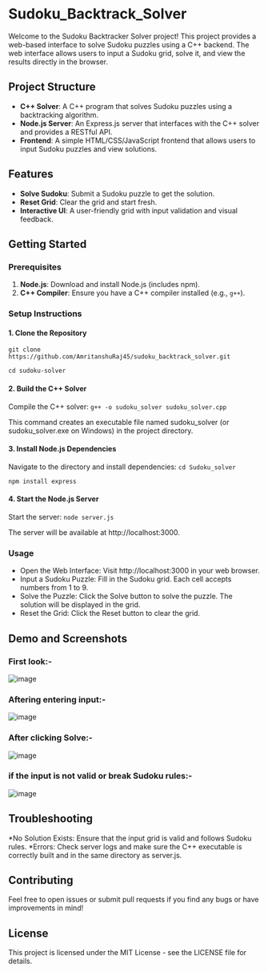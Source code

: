 # Sudoku_Backtrack_Solver

Welcome to the Sudoku Backtracker Solver project! This project provides a web-based interface to solve Sudoku puzzles using a C++ backend. The web interface allows users to input a Sudoku grid, solve it, and view the results directly in the browser.

## Project Structure

- **C++ Solver**: A C++ program that solves Sudoku puzzles using a backtracking algorithm.
- **Node.js Server**: An Express.js server that interfaces with the C++ solver and provides a RESTful API.
- **Frontend**: A simple HTML/CSS/JavaScript frontend that allows users to input Sudoku puzzles and view solutions.

## Features

- **Solve Sudoku**: Submit a Sudoku puzzle to get the solution.
- **Reset Grid**: Clear the grid and start fresh.
- **Interactive UI**: A user-friendly grid with input validation and visual feedback.

## Getting Started

### Prerequisites

1. **Node.js**: Download and install Node.js (includes npm).
2. **C++ Compiler**: Ensure you have a C++ compiler installed (e.g., `g++`).

### Setup Instructions

#### 1. Clone the Repository
`git clone https://github.com/AmritanshuRaj45/sudoku_backtrack_solver.git`

`cd sudoku-solver`
#### 2. Build the C++ Solver
Compile the C++ solver:
`g++ -o sudoku_solver sudoku_solver.cpp`

This command creates an executable file named sudoku_solver (or sudoku_solver.exe on Windows) in the project directory.
#### 3. Install Node.js Dependencies
Navigate to the directory and install dependencies:
`cd Sudoku_solver`

`npm install express`
#### 4. Start the Node.js Server
Start the server:
`node server.js`

The server will be available at http://localhost:3000.
### Usage
  *  Open the Web Interface: Visit http://localhost:3000 in your web browser.
  * Input a Sudoku Puzzle: Fill in the Sudoku grid. Each cell accepts numbers from 1 to 9.
  * Solve the Puzzle: Click the Solve button to solve the puzzle. The solution will be displayed in the grid.
  * Reset the Grid: Click the Reset button to clear the grid.
## Demo and Screenshots
### First look:-

![image](https://github.com/user-attachments/assets/e47f3bf4-77ed-45c9-ba79-0a2bcfeb2db6)
### Aftering entering input:-

![image](https://github.com/user-attachments/assets/512c5c6a-c57b-4009-8c14-e6711925e49c)
### After clicking Solve:-

![image](https://github.com/user-attachments/assets/9f3a25aa-83ef-4121-81fb-f78c261f3a59)
### if the input is not valid or break Sudoku rules:-

![image](https://github.com/user-attachments/assets/9d00b07f-8061-4353-ab7a-25e967e1687d)
## Troubleshooting
  *No Solution Exists: Ensure that the input grid is valid and follows Sudoku rules.
  *Errors: Check server logs and make sure the C++ executable is correctly built and in the same directory as server.js.
## Contributing
Feel free to open issues or submit pull requests if you find any bugs or have improvements in mind!

## License
This project is licensed under the MIT License - see the LICENSE file for details.
